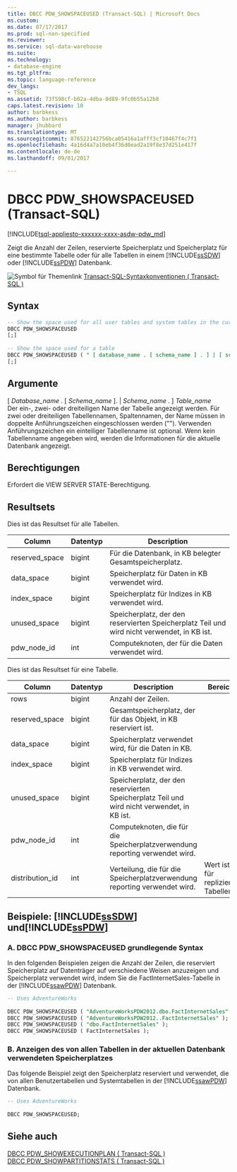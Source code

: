 ```yaml
---
title: DBCC PDW_SHOWSPACEUSED (Transact-SQL) | Microsoft Docs
ms.custom: 
ms.date: 07/17/2017
ms.prod: sql-non-specified
ms.reviewer: 
ms.service: sql-data-warehouse
ms.suite: 
ms.technology:
- database-engine
ms.tgt_pltfrm: 
ms.topic: language-reference
dev_langs:
- TSQL
ms.assetid: 73f598cf-b02a-4dba-8d89-9fc0b55a12b8
caps.latest.revision: 10
author: barbkess
ms.author: barbkess
manager: jhubbard
ms.translationtype: MT
ms.sourcegitcommit: 876522142756bca05416a1afff3cf10467f4c7f1
ms.openlocfilehash: 4a16d4a7a10eb4f36d0ead2a19f8e37d251e417f
ms.contentlocale: de-de
ms.lasthandoff: 09/01/2017

---
```

# <a name="dbcc-pdwshowspaceused-transact-sql"></a>DBCC PDW_SHOWSPACEUSED (Transact-SQL)
[!INCLUDE[tsql-appliesto-xxxxxx-xxxx-asdw-pdw_md](../../includes/tsql-appliesto-xxxxxx-xxxx-asdw-pdw-md.md)]

Zeigt die Anzahl der Zeilen, reservierte Speicherplatz und Speicherplatz für eine bestimmte Tabelle oder für alle Tabellen in einem [!INCLUDE[ssSDW](../../includes/sssdw-md.md)] oder [!INCLUDE[ssPDW](../../includes/sspdw-md.md)] Datenbank.
  
![Symbol für Themenlink](../../database-engine/configure-windows/media/topic-link.gif "Thema Linksymbol") [Transact-SQL-Syntaxkonventionen &#40; Transact-SQL &#41;](../../t-sql/language-elements/transact-sql-syntax-conventions-transact-sql.md)
  
## <a name="syntax"></a>Syntax  
  
```sql
-- Show the space used for all user tables and system tables in the current database  
DBCC PDW_SHOWSPACEUSED  
[;]  
  
-- Show the space used for a table  
DBCC PDW_SHOWSPACEUSED ( " [ database_name . [ schema_name ] . ] | [ schema_name .] table_name  " )  
[;]  
```  
  
## <a name="arguments"></a>Argumente  
 [ *Database_name* . [ *Schema_name* ]. | *Schema_name* . ] *Table_name*  
 Der ein-, zwei- oder dreiteiligen Name der Tabelle angezeigt werden. Für zwei oder dreiteiligen Tabellennamen, Spaltennamen, der Name müssen in doppelte Anführungszeichen eingeschlossen werden (""). Verwenden Anführungszeichen ein einteiliger Tabellenname ist optional. Wenn kein Tabellenname angegeben wird, werden die Informationen für die aktuelle Datenbank angezeigt.  
  
## <a name="permissions"></a>Berechtigungen  
Erfordert die VIEW SERVER STATE-Berechtigung.
  
## <a name="result-sets"></a>Resultsets  
Dies ist das Resultset für alle Tabellen.
  
|Column|Datentyp|Description|  
|------------|---------------|-----------------|  
|reserved_space|bigint|Für die Datenbank, in KB belegter Gesamtspeicherplatz.|  
|data_space|bigint|Speicherplatz für Daten in KB verwendet wird.|  
|index_space|bigint|Speicherplatz für Indizes in KB verwendet wird.|  
|unused_space|bigint|Speicherplatz, der den reservierten Speicherplatz Teil und wird nicht verwendet, in KB ist.|  
|pdw_node_id|int|Computeknoten, der für die Daten verwendet wird.|  
  
Dies ist das Resultset für eine Tabelle.
  
|Column|Datentyp|Description|Bereich|  
|------------|---------------|-----------------|-----------|  
|rows|bigint|Anzahl der Zeilen.||  
|reserved_space|bigint|Gesamtspeicherplatz, der für das Objekt, in KB reserviert ist.||  
|data_space|bigint|Speicherplatz verwendet wird, für die Daten in KB.||  
|index_space|bigint|Speicherplatz für Indizes in KB verwendet wird.||  
|unused_space|bigint|Speicherplatz, der den reservierten Speicherplatz Teil und wird nicht verwendet, in KB ist.||  
|pdw_node_id|int|Computeknoten, die für die Speicherplatzverwendung reporting verwendet wird.||  
|distribution_id|int|Verteilung, die für die Speicherplatzverwendung reporting verwendet wird.|Wert ist 1 für replizierte Tabellen.|  
  
## <a name="examples-includesssdwincludessssdw-mdmd-and-includesspdwincludessspdw-mdmd"></a>Beispiele: [!INCLUDE[ssSDW](../../includes/sssdw-md.md)] und[!INCLUDE[ssPDW](../../includes/sspdw-md.md)]  
### <a name="a-dbcc-pdwshowspaceused-basic-syntax"></a>A. DBCC PDW_SHOWSPACEUSED grundlegende Syntax  
In den folgenden Beispielen zeigen die Anzahl der Zeilen, die reserviert Speicherplatz auf Datenträger auf verschiedene Weisen anzuzeigen und Speicherplatz verwendet wird, indem Sie die FactInternetSales-Tabelle in der [!INCLUDE[ssawPDW](../../includes/ssawpdw-md.md)] Datenbank.
  
```sql
-- Uses AdventureWorks  
  
DBCC PDW_SHOWSPACEUSED ( "AdventureWorksPDW2012.dbo.FactInternetSales" );  
DBCC PDW_SHOWSPACEUSED ( "AdventureWorksPDW2012..FactInternetSales" );  
DBCC PDW_SHOWSPACEUSED ( "dbo.FactInternetSales" );  
DBCC PDW_SHOWSPACEUSED ( FactInternetSales );  
```  
  
### <a name="b-show-the-disk-space-used-by-all-tables-in-the-current-database"></a>B. Anzeigen des von allen Tabellen in der aktuellen Datenbank verwendeten Speicherplatzes  
 Das folgende Beispiel zeigt den Speicherplatz reserviert und verwendet, die von allen Benutzertabellen und Systemtabellen in der [!INCLUDE[ssawPDW](../../includes/ssawpdw-md.md)] Datenbank.  
  
```sql
-- Uses AdventureWorks  
  
DBCC PDW_SHOWSPACEUSED;  
```  
 ## <a name="see-also"></a>Siehe auch
[DBCC PDW_SHOWEXECUTIONPLAN &#40; Transact-SQL &#41;](dbcc-pdw-showexecutionplan-transact-sql.md)  
[DBCC PDW_SHOWPARTITIONSTATS &#40; Transact-SQL &#41;](dbcc-pdw-showpartitionstats-transact-sql.md)

  

